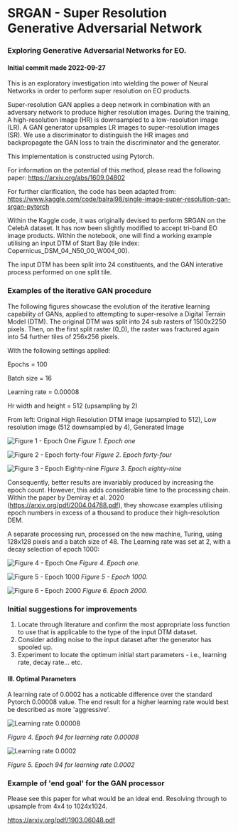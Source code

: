 # SRGAN - Super Resolution Generative Adversarial Network
### Exploring Generative Adversarial Networks for EO. 
#### Initial commit made 2022-09-27

This is an exploratory investigation into wielding the power of Neural Networks in order to perform super resolution on EO products.

Super-resolution GAN applies a deep network in combination with an adversary network to produce higher resolution images. During the training, A high-resolution image (HR) is downsampled to a low-resolution image (LR). A GAN generator upsamples LR images to super-resolution images (SR). We use a discriminator to distinguish the HR images and backpropagate the GAN loss to train the discriminator and the generator.

This implementation is constructed using Pytorch.

For information on the potential of this method, please read the following paper:
https://arxiv.org/abs/1609.04802

For further clarification, the code has been adapted from:
https://www.kaggle.com/code/balraj98/single-image-super-resolution-gan-srgan-pytorch

Within the Kaggle code, it was originally devised to perform SRGAN on the CelebA dataset. It has now been slightly modified to accept tri-band EO image products. Within the notebook, one will find a working example utilising an input DTM of Start Bay (tile index: Copernicus_DSM_04_N50_00_W004_00).

The input DTM has been split into 24 constituents, and the GAN interative process performed on one split tile.

### Examples of the iterative GAN procedure

The following figures showcase the evolution of the iterative learning capability of GANs, applied to attempting to super-resolve a Digital Terrain Model (DTM). The original DTM was split into 24 sub rasters of 1500x2250 pixels. Then, on the first split raster (0_0), the raster was fractured again into 54 further tiles of 256x256 pixels.

With the following settings applied:

Epochs = 100

Batch size = 16

Learning rate = 0.00008

Hr width and height = 512 (upsampling by 2)

From left: Original High Resolution DTM image (upsampled to 512), Low resolution image (512 downsampled by 4), Generated Image

![Figure 1 - Epoch One](https://user-images.githubusercontent.com/26202037/192791012-03eb01da-6815-4458-8407-dae8ea374804.png)
*Figure 1. Epoch one*

![Figure 2 - Epoch forty-four](https://user-images.githubusercontent.com/26202037/192792271-232263a2-39e3-40be-83dd-7309cb0a7ef3.png)
*Figure 2. Epoch forty-four*

![Figure 3 - Epoch Eighty-nine](https://user-images.githubusercontent.com/26202037/192792313-7aaf1e45-3a87-4480-9a38-ca762e7fda96.png)
*Figure 3. Epoch eighty-nine*

Consequently, better results are invariably produced by increasing the epoch count. However, this adds considerable time to the processing chain. Within the paper by Demiray et al. 2020 (https://arxiv.org/pdf/2004.04788.pdf), they showcase examples utilising epoch numbers in excess of a thousand to produce their high-resolution DEM.

A separate processing run, processed on the new machine, Turing, using 128x128 pixels and a batch size of 48. The Learning rate was set at 2, with a decay selection of epoch 1000:

![Figure 4 - Epoch One](https://user-images.githubusercontent.com/26202037/198335569-44c9c789-ed0d-44ae-954c-3e1f9c0d56ee.png)
*Figure 4. Epoch one.*

![Figure 5 - Epoch 1000](https://user-images.githubusercontent.com/26202037/198335350-8e415a72-149c-49ce-a663-4ee3197b2936.png)
*Figure 5 - Epoch 1000.*

![Figure 6 - Epoch 2000](https://user-images.githubusercontent.com/26202037/198334992-70d4385e-7c55-4238-b3ec-bb4f4ff9ba01.png)
*Figure 6. Epoch 2000.*


### Initial suggestions for improvements

1. Locate through literature and confirm the most appropriate loss function to use that is applicable to the type of the input DTM dataset.
2. Consider adding noise to the input dataset after the generator has spooled up.
3. Experiment to locate the optimum initial start parameters - i.e., learning rate, decay rate... etc.

#### III. Optimal Parameters
A learning rate of 0.0002 has a noticable difference over the standard Pytorch 0.00008 value. The end result for a higher learning rate would best be described as more 'aggressive'.

![Learning rate 0.00008](https://user-images.githubusercontent.com/26202037/192984644-d6a87be7-efab-4d7e-a4a2-4c8162f01d59.png)

*Figure 4. Epoch 94 for learning rate 0.00008*

![Learning rate 0.0002](https://user-images.githubusercontent.com/26202037/192985235-5f58671b-d6ad-4a80-88b3-f2f0fb34af06.png)

*Figure 5. Epoch 94 for learning rate 0.0002*





### Example of 'end goal' for the GAN processor

Please see this paper for what would be an ideal end. Resolving through to upsample from 4x4 to 1024x1024.

https://arxiv.org/pdf/1903.06048.pdf
